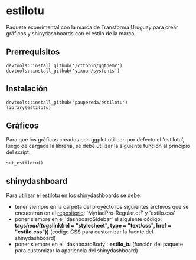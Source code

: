 # estilotu
Paquete experimental con la marca de Transforma Uruguay para crear gráficos y shinydashboards con el estilo de la marca.

## Prerrequisitos

```
devtools::install_github('/cttobin/ggthemr')
devtools::install_github('yixuan/sysfonts')
```

## Instalación

```
devtools::install_github('paupereda/estilotu')
library(estilotu)
```

## Gráficos

Para que los gráficos creados con ggplot utilicen por defecto el 'estilotu', luego de cargada la librería, se debe utilizar la siguiente función al principio del script:

```
set_estilotu()
```

## shinydashboard

Para utilizar el estilotu en los shinydashboards se debe:

 - tener siempre en la carpeta del proyecto los siguientes archivos que se encuentran en el [repositorio](https://github.com/paupereda/estilotu/tree/master/www): 'MyriadPro-Regular.otf' y 'estilo.css'
 - poner siempre en el 'dashboardSidebar' el siguiente código: **tags$head(tags$link(rel = "stylesheet", type = "text/css", href = "estilo.css"))** (código CSS para customizar la fuente del shinydashboard) 
 - poner siempre en el 'dashboardBody': **estilo_tu** (función del paquete para customizar la apariencia del shinydashboard) 
